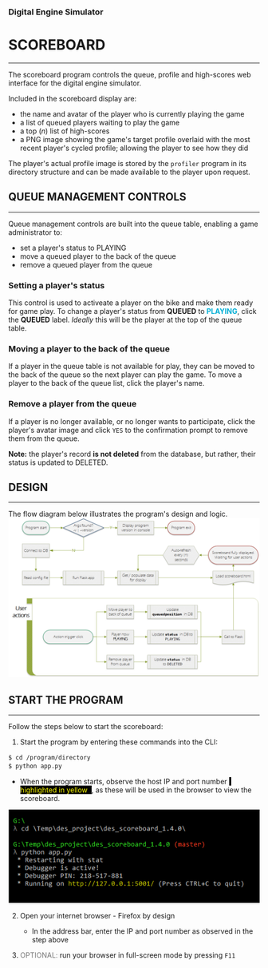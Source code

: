 
### Digital Engine Simulator
# SCOREBOARD
---
The scoreboard program controls the queue, profile and high-scores web interface for the digital engine simulator.

Included in the scoreboard display are:
+ the name and avatar of the player who is currently playing the game
+ a list of queued players waiting to play the game
+ a top ($n$) list of high-scores
+ a PNG image showing the game's target profile overlaid with the most recent player's cycled profile; allowing the player to see how they did

The player's actual profile image is stored by the `profiler` program in its directory structure and can be made available to the player upon request.



## QUEUE MANAGEMENT CONTROLS
---
Queue management controls are built into the queue table, enabling a game administrator to:
+ set a player's status to PLAYING
+ move a queued player to the back of the queue
+ remove a queued player from the queue

### Setting a player's status
This control is used to activeate a player on the bike and make them ready for game play.  To change a player's status from **QUEUED** to <span style="color: #00afd5;"><b>PLAYING</b></span>, click the **QUEUED** label.  *Ideally* this will be the player at the top of the queue table.

### Moving a player to the back of the queue
If a player in the queue table is not available for play, they can be moved to the back of the queue so the next player can play the game. To move a player to the back of the queue list, click the player's name.

### Remove a player from the queue
If a player is no longer available, or no longer wants to participate, click the player's avatar image and click `YES` to the confirmation prompt to remove them from the queue.

**Note:** the player's record **is not deleted** from the database, but rather, their status is updated to DELETED.



## DESIGN
---
The flow diagram below illustrates the program's design and logic.
<br>
![scoreboard design](./readme/flow_scoreboard.png)



## START THE PROGRAM
---
Follow the steps below to start the scoreboard:

1) Start the program by entering these commands into the CLI:
```bash
$ cd /program/directory
$ python app.py
```
   + When  the program starts, observe the host IP and port number <span style="background-color: black; color: yellow;"> &nbsp; highlighted in yellow&nbsp; </span>, as these will be used in the browser to view the scoreboard.

![startup screen](./readme/startup.png)

2) Open your internet browser - Firefox by design
   + In the address bar, enter the IP and port number as observed in the step above

3) <span style="color: #777;">OPTIONAL:</span> run your browser in full-screen mode by pressing `F11`
